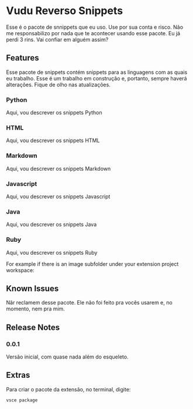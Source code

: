# Vudu Reverso Snippets

Esse é o pacote de snnippets que eu uso. Use por sua conta e risco. Não
me responsabilizo por nada que te acontecer usando esse pacote. Eu já
perdi 3 rins. Vai confiar em alguém assim?

## Features

Esse pacote de snippets contém snippets para as linguagens com as quais
eu trabalho. Esse é um trabalho em construção e, portanto, sempre haverá
alterações. Fique de olho nas atualizações.

### Python

Aqui, vou descrever os snippets Python

### HTML

Aqui, vou descrever os snippets HTML

### Markdown

Aqui, vou descrever os snippets Markdown

### Javascript

Aqui, vou descrever os snippets Javascript

### Java

Aqui, vou descrever os snippets Java

### Ruby

Aqui, vou descrever os snippets Ruby

For example if there is an image subfolder under your extension project workspace:

## Known Issues

Nãr reclamem desse pacote. Ele não foi feito pra vocês usarem e, no
momento, nem pra mim.

## Release Notes

### 0.0.1

Versão inicial, com quase nada além do esqueleto.

## Extras

Para criar o pacote da extensão, no terminal, digite:

```sh
vsce package
```

